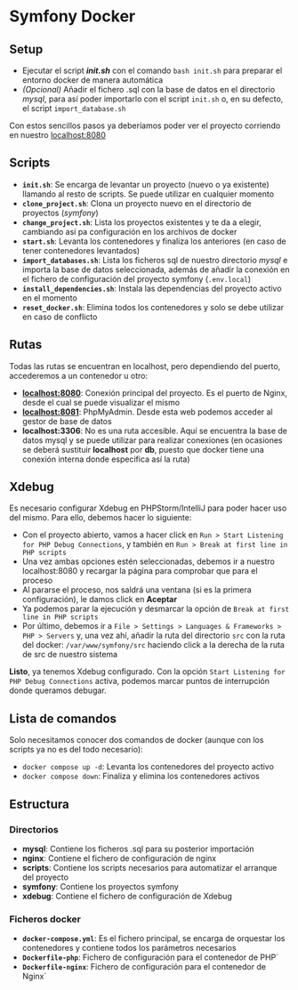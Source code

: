 # Symfony Docker

## Setup

- Ejecutar el script **_init.sh_** con el comando `bash init.sh` para preparar el entorno docker de manera automática
- _(Opcional)_ Añadir el fichero .sql con la base de datos en el directorio _mysql_, para así poder importarlo con el script `init.sh` o, en su defecto, el script `import_database.sh`

Con estos sencillos pasos ya deberíamos poder ver el proyecto corriendo en nuestro [localhost:8080](http://127.0.0.1:8080)

## Scripts

- **`init.sh`**: Se encarga de levantar un proyecto (nuevo o ya existente) llamando al resto de scripts. Se puede utilizar en cualquier momento
- **`clone_project.sh`**: Clona un proyecto nuevo en el directorio de proyectos (_symfony_)
- **`change_project.sh`**: Lista los proyectos existentes y te da a elegir, cambiando así pa configuración en los archivos de docker
- **`start.sh`**: Levanta los contenedores y finaliza los anteriores (en caso de tener contenedores levantados)
- **`import_databases.sh`**: Lista los ficheros sql de nuestro directorio _mysql_ e importa la base de datos seleccionada, además de añadir la conexión en el fichero de configuración del proyecto symfony (`.env.local`)
- **`install_dependencies.sh`**: Instala las dependencias del proyecto activo en el momento
- **`reset_docker.sh`**: Elimina todos los contenedores y solo se debe utilizar en caso de conflicto

## Rutas
Todas las rutas se encuentran en localhost, pero dependiendo del puerto, accederemos a un contenedor u otro:
- **[localhost:8080](http://127.0.0.1:8080)**: Conexión principal del proyecto. Es el puerto de Nginx, desde el cual se puede visualizar el mismo
- **[localhost:8081](http://127.0.0.1:8081)**: PhpMyAdmin. Desde esta web podemos acceder al gestor de base de datos
- **localhost:3306**: No es una ruta accesible. Aquí se encuentra la base de datos mysql y se puede utilizar para realizar conexiones (en ocasiones se deberá sustituir **localhost** por **db**, puesto que docker tiene una conexión interna donde especifica así la ruta)

## Xdebug

Es necesario configurar Xdebug en PHPStorm/IntelliJ para poder hacer uso del mismo. Para ello, debemos hacer lo siguiente:

- Con el proyecto abierto, vamos a hacer click en `Run > Start Listening for PHP Debug Connections`, y también en `Run > Break at first line in PHP scripts`
- Una vez ambas opciones estén seleccionadas, debemos ir a nuestro localhost:8080 y recargar la página para comprobar que para el proceso
- Al pararse el proceso, nos saldrá una ventana (si es la primera configuración), le damos click en **Aceptar**
- Ya podemos parar la ejecución y desmarcar la opción de `Break at first line in PHP scripts`
- Por último, debemos ir a `File > Settings > Languages & Frameworks > PHP > Servers` y, una vez ahí, añadir la ruta del directorio `src` con la ruta del docker: `/var/www/symfony/src` haciendo click a la derecha de la ruta de src de nuestro sistema

**Listo**, ya tenemos Xdebug configurado. Con la opción `Start Listening for PHP Debug Connections` activa, podemos marcar puntos de interrupción donde queramos debugar.

## Lista de comandos

Solo necesitamos conocer dos comandos de docker (aunque con los scripts ya no es del todo necesario):

- `docker compose up -d`: Levanta los contenedores del proyecto activo
- `docker compose down`: Finaliza y elimina los contenedores activos

## Estructura

### **Directorios**

- **mysql**: Contiene los ficheros .sql para su posterior importación
- **nginx**: Contiene el fichero de configuración de nginx
- **scripts**: Contiene los scripts necesarios para automatizar el arranque del proyecto
- **symfony**: Contiene los proyectos symfony
- **xdebug**: Contiene el fichero de configuración de Xdebug

### **Ficheros docker**

- **`docker-compose.yml`**: Es el fichero principal, se encarga de orquestar los contenedores y contiene todos los parámetros necesarios
- **`Dockerfile-php`**: Fichero de configuración para el contenedor de PHP`
- **`Dockerfile-nginx`**: Fichero de configuración para el contenedor de Nginx`

